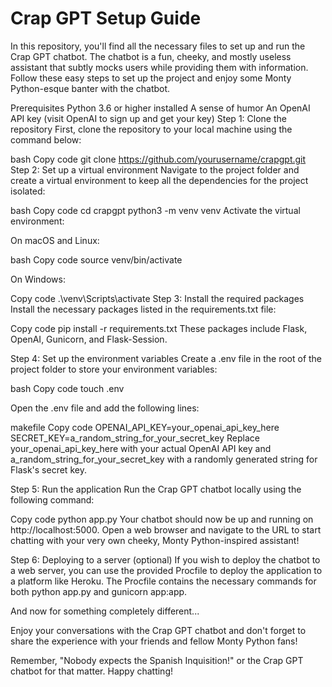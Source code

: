# Crap GPT Setup Guide

In this repository, you'll find all the necessary files to set up and run the Crap GPT chatbot. The chatbot is a fun, cheeky, and mostly useless assistant that subtly mocks users while providing them with information. Follow these easy steps to set up the project and enjoy some Monty Python-esque banter with the chatbot.

Prerequisites
Python 3.6 or higher installed
A sense of humor
An OpenAI API key (visit OpenAI to sign up and get your key)
Step 1: Clone the repository
First, clone the repository to your local machine using the command below:

bash
Copy code
git clone https://github.com/yourusername/crapgpt.git
Step 2: Set up a virtual environment
Navigate to the project folder and create a virtual environment to keep all the dependencies for the project isolated:

bash
Copy code
cd crapgpt
python3 -m venv venv
Activate the virtual environment:

On macOS and Linux:

bash
Copy code
source venv/bin/activate

On Windows:

Copy code
.\venv\Scripts\activate
Step 3: Install the required packages
Install the necessary packages listed in the requirements.txt file:

Copy code
pip install -r requirements.txt
These packages include Flask, OpenAI, Gunicorn, and Flask-Session.

Step 4: Set up the environment variables
Create a .env file in the root of the project folder to store your environment variables:

bash
Copy code
touch .env

Open the .env file and add the following lines:

makefile
Copy code
OPENAI_API_KEY=your_openai_api_key_here
SECRET_KEY=a_random_string_for_your_secret_key
Replace your_openai_api_key_here with your actual OpenAI API key and a_random_string_for_your_secret_key with a randomly generated string for Flask's secret key.

Step 5: Run the application
Run the Crap GPT chatbot locally using the following command:

Copy code
python app.py
Your chatbot should now be up and running on http://localhost:5000. Open a web browser and navigate to the URL to start chatting with your very own cheeky, Monty Python-inspired assistant!

Step 6: Deploying to a server (optional)
If you wish to deploy the chatbot to a web server, you can use the provided Procfile to deploy the application to a platform like Heroku. The Procfile contains the necessary commands for both python app.py and gunicorn app:app.

And now for something completely different...

Enjoy your conversations with the Crap GPT chatbot and don't forget to share the experience with your friends and fellow Monty Python fans!

Remember, "Nobody expects the Spanish Inquisition!" or the Crap GPT chatbot for that matter. Happy chatting!

